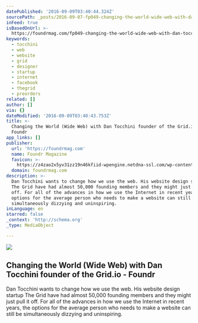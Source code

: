 ```yaml
---
datePublished: '2016-09-09T03:40:44.324Z'
sourcePath: _posts/2016-09-07-fp049-changing-the-world-wide-web-with-dan-tocchini-found.md
inFeed: true
isBasedOnUrl: >-
  https://foundrmag.com/fp049-changing-the-world-wide-web-with-dan-tocchini-founder-of-the-grid-io/
keywords:
  - tocchini
  - web
  - website
  - grid
  - designer
  - startup
  - internet
  - facebook
  - thegrid
  - preorders
related: []
author: []
via: {}
dateModified: '2016-09-09T03:40:43.753Z'
title: >-
  Changing the World (Wide Web) with Dan Tocchini founder of the Grid.io -
  Foundr
app_links: []
publisher:
  url: 'https://foundrmag.com'
  name: Foundr Magazine
  favicon: >-
    https://z4zao2x5yv31zz19n46kfiid-wpengine.netdna-ssl.com/wp-content/uploads/2014/06/rocket-favicon.png
  domain: foundrmag.com
description: >-
  Dan Tocchini wants to change how we use the web. His website design startup
  The Grid have had almost 50,000 founding members and they might just pull it
  off. For all of the advances in how we use the Internet in recent years, the
  options for the average person who needs to make a website can still be
  simultaneously dizzying and uninspiring.
inLanguage: en
starred: false
_context: 'http://schema.org'
_type: MediaObject

---
```

<article style=""><img src="https://imgflo.herokuapp.com/graph/2b2431f8e7ba7b0/8dad85c5cfa41174bbe6cc79cf303b8e/noop.jpg?input=https%3A%2F%2Ffoundrmag.com%2Fwp-content%2Fuploads%2F2015%2F07%2Fdan-tocchini.jpg" /><h1>Changing the World (Wide Web) with Dan Tocchini founder of the Grid.io - Foundr</h1><p>Dan Tocchini wants to change how we use the web. His website design startup The Grid have had almost 50,000 founding members and they might just pull it off. For all of the advances in how we use the Internet in recent years, the options for the average person who needs to make a website can still be simultaneously dizzying and uninspiring.</p></article>